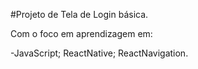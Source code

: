 #Projeto de Tela de Login básica.

Com o foco em aprendizagem em:

 -JavaScript;
 ReactNative;
 ReactNavigation.

